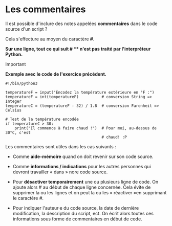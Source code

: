 
# Les commentaires

Il est possible d'inclure des notes appelées **commentaires** dans le code source d'un script ?

Cela s'effecture au moyen du caractère **#**.

**Sur une ligne, tout ce qui suit # ** n'est pas traité par l'interpréteur Python.**

>[!important]
> **Exemple avec le code de l'exercice précédent.**
```
#!/bin/python3

temperatureF = input("Encodez la température extérieure en °F :")
temperatureF = int(temperatureF)          # conversion String => Integer
temperatureC = (temperatureF - 32) / 1.8  # conversion Farenheit => Celsius

# Test de la température encodée
if temperatureC > 30:
    print("Il commence à faire chaud !")  # Pour moi, au-dessus de 30°C, c'est
                                          # chaud! :P
```

Les commentaires sont utiles dans les cas suivants :

- Comme **aide-mémoire** quand on doit revenir sur son code source.

- Comme **informations / indications** pour les autres personnes qui devront travailler « dans » nore code source.

- Pour **désactiver temporairement** une ou plusieurs ligne de code.
  On ajoute alors # au début de chaque ligne concernée.
  Cela évite de supprimer la ou les lignes et on peut la ou les « réactiver »en supprimant le caractère #.

- Pour indiquer l'auteur·e du code source, la date de dernière modification, la description du script, ect.
  On écrit alors toutes ces informations sous forme de commentaires en début de code.

